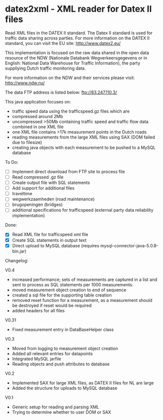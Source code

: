 datex2xml - XML reader for Datex II files
=========

Read XML files in the DATEX II standard.
The Datex II standard is used for traffic data sharing across parties.
For more information on the DATEX II standard, you can visit the EU site:
http://www.datex2.eu/

This implementation is focused on the raw data shared in the open data resource of the NDW (Nationale Databank Wegverkeersgegevens or in English: National Data Warehouse for Traffic Information), the party suppliying Dutch traffic monitoring data.

For more information on the NDW and their services please visit:
http://www.ndw.nu/

The data FTP address is listed below:
ftp://83.247.110.3/

This java application focuses on:
*  traffic speed data using the trafficspeed.gz files which are 
  * compressed around 2Mb
  * uncompressed >50Mb containing traffic speed and traffic flow data combined in one XML file 
  * one XML file contains >17k measurement points in the Dutch roads
*  reading measurements from the large XML files using SAX (DOM failed due to filesize)
*  creating java objects with each measurement to be pushed to a MySQL database

To Do:
- [ ]	Implement direct download from FTP site to process file
- [ ]	Read compressed  .gz file
- [ ]	Create output file with SQL statements
- [ ]	Add support for additional files
  - [ ] traveltime
  - [ ] wegwerkzaamheden (road maintenance)
  - [ ] brugopeningen (bridges)
  - [ ] additional specifications for trafficspeed (external party data reliability implementation)

Done:
- [x] Read XML file for trafficspeed xml file
- [x] Create SQL statements in output text
- [x] Direct upload to MySQL database (requires mysql-connector-java-5.0.8-bin.jar)

Changelog:

V0.4
* increased performance; sets of measurements are captured in a list and sent to process as SQL statements per 1000 measurements.
* moved measurement object creation to end of sequence
* created a sql file for the supporting table creation
* removed reset function for a measurement, as a measurement should be destroyed if reset would be required
* added headers for all files

V0.31
- Fixed measurement entry in DataBaseHelper class

V0.3
- Moved from logging to measurement object creation
- Added all relevant entries for datapoints
- Integrated MySQL jarfile
- Reading objects and push attributes to database

V0.2
- Implemented SAX for large XML files, as DATEX II files for NL are large
- Added the structure for uploads to MySQL database

V0.1
- Generic setup for reading and parsing XML
- Trying to determine whether to user DOM or SAX
